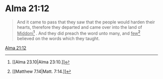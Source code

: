 # Alma 21:12

> And it came to pass that they saw that the people would harden their hearts, therefore they departed and came over into the land of <u>Middoni</u>[^a] . And they did preach the word unto many, and <u>few</u>[^b] believed on the words which they taught.

[Alma 21:12](https://www.churchofjesuschrist.org/study/scriptures/bofm/alma/21?lang=eng&id=p12#p12)


[^a]: [[Alma 23.10|Alma 23:10.]]
[^b]: [[Matthew 7.14|Matt. 7:14.]]
